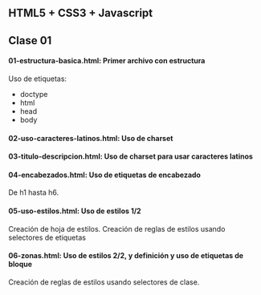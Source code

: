 ## HTML5 + CSS3 + Javascript
## Clase 01


#### **01-estructura-basica.html: Primer archivo con estructura** 
Uso de etiquetas:
* doctype
* html
* head
* body

#### **02-uso-caracteres-latinos.html: Uso de charset** 


#### **03-titulo-descripcion.html: Uso de charset para usar caracteres latinos**


#### **04-encabezados.html: Uso de etiquetas de encabezado**
De h1 hasta h6.

#### **05-uso-estilos.html: Uso de estilos 1/2**
Creación de hoja de estilos. Creación de reglas de estilos usando selectores de etiquetas

#### **06-zonas.html: Uso de estilos 2/2, y definición y uso de etiquetas de bloque**
Creación de reglas de estilos usando selectores de clase.